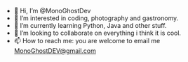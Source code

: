 - 👋 Hi, I’m @MonoGhostDev
- 👀 I’m interested in coding, photography and gastronomy.
- 🌱 I’m currently learning Python, Java and other stuff.
- 💞️ I’m looking to collaborate on everything i think it is cool.
- 📫 How to reach me: you are welcome to email me MonoGhostDEV@gmail.com

<!---
MonoGhostDev/MonoGhostDev is a ✨ special ✨ repository because its `README.md` (this file) appears on your GitHub profile.
You can click the Preview link to take a look at your changes.
--->
